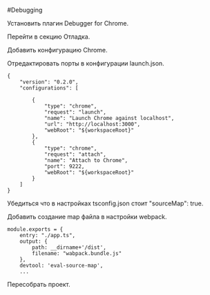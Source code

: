 #Debugging

Установить плагин Debugger for Chrome.

Перейти в секцию Отладка.

Добавить конфигурацию Chrome.

Отредактировать порты в конфигурации launch.json.

    {
        "version": "0.2.0",
        "configurations": [

            {
                "type": "chrome",
                "request": "launch",
                "name": "Launch Chrome against localhost",
                "url": "http://localhost:3000",
                "webRoot": "${workspaceRoot}"
            },
            {
                "type": "chrome",
                "request": "attach",
                "name": "Attach to Chrome",
                "port": 9222,
                "webRoot": "${workspaceRoot}"
            }
        ]
    }


Убедиться что в настройках tsconfig.json стоит "sourceMap": true.

Добавить создание map файла в настройки webpack.

    module.exports = {
        entry: "./app.ts",
        output: {
            path: __dirname+'/dist',
            filename: "wabpack.bundle.js"
        },
        devtool: 'eval-source-map',
        ...
        
        
Пересобрать проект.        
        
        
        
        
